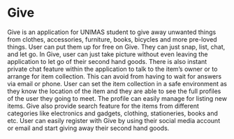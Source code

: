 # Give
Give is an application for UNIMAS student to give away unwanted things from clothes, accessories, furniture, books, bicycles and more pre-loved things. User can put them up for free on Give. They can just snap, list, chat, and let go. In Give, user can just take picture without even leaving the application to let go of their second hand goods. There is also instant private chat feature within the application to talk to the item’s owner or to arrange for item collection. This can avoid from having to wait for answers via email or phone.  User can set the item collection in a safe environment as they know the location of the item and they are able to see the full profiles of the user they going to meet. The profile can easily manage for listing new items. Give also provide search feature for the items from different categories like electronics and gadgets, clothing, stationeries, books and etc. User can easily register with Give by using their social media account or email and start giving away their second hand goods.
